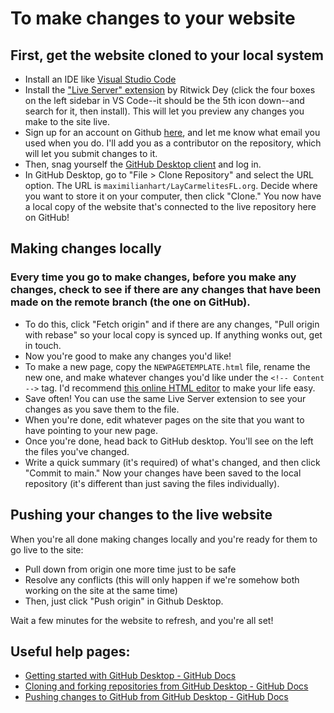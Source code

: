 # To make changes to your website
## First, get the website cloned to your local system
- Install an IDE like [Visual Studio Code](https://code.visualstudio.com/)
- Install the ["Live Server" extension](https://marketplace.visualstudio.com/items?itemName=ritwickdey.LiveServer) by Ritwick Dey (click the four boxes on the left sidebar in VS Code--it should be the 5th icon down--and search for it, then install). This will let you preview any changes you make to the site live.
- Sign up for an account on Github [here](https://github.com/signup), and let me know what email you used when you do. I'll add you as a contributor on the repository, which will let you submit changes to it.
- Then, snag yourself the [GitHub Desktop client](https://desktop.github.com/) and log in. 
- In GitHub Desktop, go to "File > Clone Repository" and select the URL option. The URL is `maximilianhart/LayCarmelitesFL.org`. Decide where you want to store it on your computer, then click "Clone." You now have a local copy of the website that's connected to the live repository here on GitHub!

## Making changes locally

### Every time you go to make changes, **before you make any changes**, check to see if there are any changes that have been made on the remote branch (the one on GitHub). 
- To do this, click "Fetch origin" and if there are any changes, "Pull origin with rebase" so your local copy is synced up. If anything wonks out, get in touch.
- Now you're good to make any changes you'd like! 
- To make a new page, copy the `NEWPAGETEMPLATE.html` file, rename the new one, and make whatever changes you'd like under the `<!-- Content -->` tag. I'd recommend [this online HTML editor](https://html-online.com/editor/) to make your life easy.
- Save often! You can use the same Live Server extension to see your changes as you save them to the file.
- When you're done, edit whatever pages on the site that you want to have pointing to your new page.
- Once you're done, head back to GitHub desktop. You'll see on the left the files you've changed. 
- Write a quick summary (it's required) of what's changed, and then click "Commit to main." Now your changes have been saved to the local repository (it's different than just saving the files individually).

## Pushing your changes to the live website
When you're all done making changes locally and you're ready for them to go live to the site:
- Pull down from origin one more time just to be safe
- Resolve any conflicts (this will only happen if we're somehow both working on the site at the same time)
- Then, just click "Push origin" in Github Desktop. 

Wait a few minutes for the website to refresh, and you're all set! 

## Useful help pages:
- [Getting started with GitHub Desktop - GitHub Docs](https://docs.github.com/en/desktop/installing-and-configuring-github-desktop/overview/getting-started-with-github-desktop)
- [Cloning and forking repositories from GitHub Desktop - GitHub Docs](https://docs.github.com/en/desktop/contributing-and-collaborating-using-github-desktop/adding-and-cloning-repositories/cloning-and-forking-repositories-from-github-desktop)
- [Pushing changes to GitHub from GitHub Desktop - GitHub Docs](https://docs.github.com/en/desktop/contributing-and-collaborating-using-github-desktop/making-changes-in-a-branch/pushing-changes-to-github-from-github-desktop)

